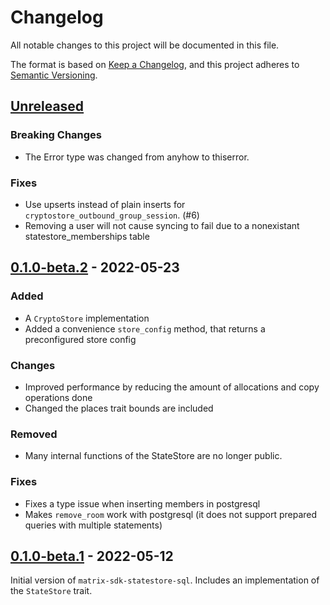 # Changelog
All notable changes to this project will be documented in this file.

The format is based on [Keep a Changelog](https://keepachangelog.com/en/1.0.0/),
and this project adheres to [Semantic Versioning](https://semver.org/spec/v2.0.0.html).

## [Unreleased]

### Breaking Changes
- The Error type was changed from anyhow to thiserror.

### Fixes
- Use upserts instead of plain inserts for `cryptostore_outbound_group_session`. (#6)
- Removing a user will not cause syncing to fail due to a nonexistant statestore_memberships table

## [0.1.0-beta.2] - 2022-05-23
### Added
- A `CryptoStore` implementation
- Added a convenience `store_config` method, that returns a preconfigured store config

### Changes
- Improved performance by reducing the amount of allocations and copy operations done
- Changed the places trait bounds are included

### Removed
- Many internal functions of the StateStore are no longer public.

### Fixes
- Fixes a type issue when inserting members in postgresql
- Makes `remove_room` work with postgresql (it does not support prepared queries with multiple statements)

## [0.1.0-beta.1] - 2022-05-12

Initial version of `matrix-sdk-statestore-sql`. Includes an implementation of the `StateStore` trait.

[Unreleased]: https://github.com/DarkKirb/matrix-sdk-statestore-sql/compare/v0.1.0-beta.1...HEAD
[0.1.0-beta.2]: https://github.com/DarkKirb/matrix-sdk-statestore-sql/compare/v0.1.0-beta.1...v0.1.0-beta.2
[0.1.0-beta.1]: https://github.com/DarkKirb/matrix-sdk-statestore-sql/releases/tag/v0.1.0-beta.1
